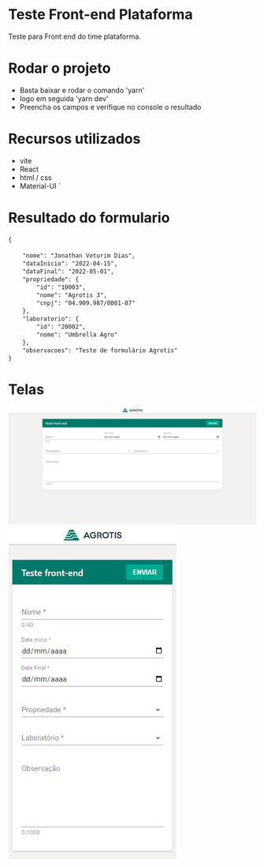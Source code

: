 

# Teste Front-end Plataforma
Teste para Front end do time plataforma.

# Rodar o projeto
- Basta baixar e rodar o comando 'yarn' 
- logo em seguida 'yarn dev'
- Preencha os campos e verifique no console o resultado

# Recursos utilizados
- vite
- React
- html / css 
- Material-UI
`
# Resultado do formulario
```
{
    
    "nome": "Jonathan Veturim Dias",
    "dataInicio": "2022-04-15",
    "dataFinal": "2022-05-01",
    "propriedade": {
        "id": "10003",
        "nome": "Agrotis 3",
        "cnpj": "04.909.987/0001-87"
    },
    "laboratorio": {
        "id": "20002",
        "nome": "Umbrella Agro"
    },
    "observacoes": "Teste de formulário Agrotis"
}
```
# Telas
![tela1](.github/agrotis1.png)
![tela2](.github/agrotis2.png)
